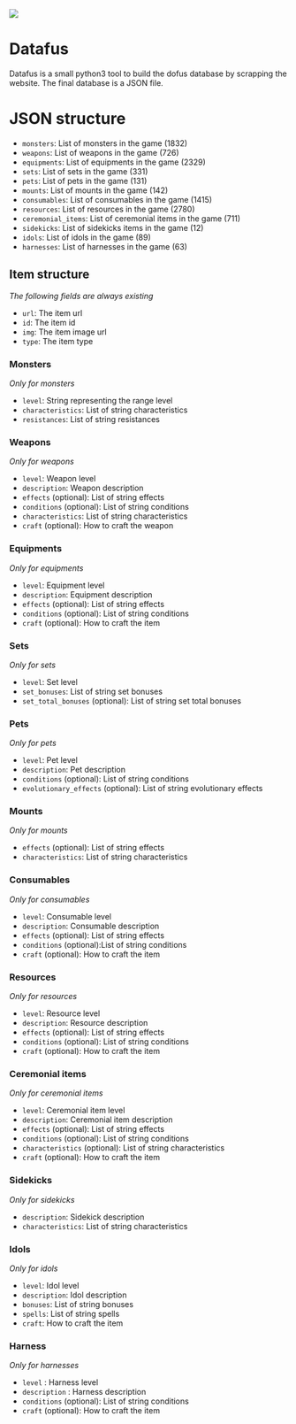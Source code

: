 <img src="https://www.pixenli.com/image/vOMpy3KE" />

# Datafus

Datafus is a small python3 tool to build the dofus database by scrapping the website. The final database is a JSON file.

# JSON structure

- `monsters`: List of monsters in the game (1832)
- `weapons`: List of weapons in the game (726)
- `equipments`: List of equipments in the game (2329)
- `sets`: List of sets in the game (331)
- `pets`: List of pets in the game (131)
- `mounts`: List of mounts in the game (142)
- `consumables`: List of consumables in the game (1415)
- `resources`: List of resources in the game (2780)
- `ceremonial_items`: List of ceremonial items in the game (711)
- `sidekicks`: List of sidekicks items in the game (12)
- `idols`: List of idols in the game (89)
- `harnesses`: List of harnesses in the game (63)

## Item structure
_The following fields are always existing_

- `url`: The item url
- `id`: The item id
- `img`: The item image url
- `type`: The item type

### Monsters
_Only for monsters_

- `level`: String representing the range level 
- `characteristics`: List of string characteristics
- `resistances`: List of string resistances

### Weapons
_Only for weapons_

- `level`: Weapon level
- `description`: Weapon description
- `effects` (optional): List of string effects
- `conditions` (optional): List of string conditions
- `characteristics`: List of string characteristics
- `craft` (optional): How to craft the weapon

### Equipments
_Only for equipments_

- `level`: Equipment level
- `description`: Equipment description
- `effects` (optional): List of string effects
- `conditions` (optional): List of string conditions
- `craft` (optional): How to craft the item

### Sets
_Only for sets_

- `level`: Set level
- `set_bonuses`: List of string set bonuses
- `set_total_bonuses` (optional): List of string set total bonuses

### Pets
_Only for pets_

- `level`: Pet level
- `description`: Pet description
- `conditions` (optional): List of string conditions
- `evolutionary_effects` (optional): List of string evolutionary effects

### Mounts
_Only for mounts_

- `effects` (optional): List of string effects
- `characteristics`: List of string characteristics

### Consumables
_Only for consumables_

- `level`: Consumable level
- `description`: Consumable description
- `effects` (optional): List of string effects
- `conditions` (optional):List of string conditions
- `craft` (optional): How to craft the item

### Resources
_Only for resources_

- `level`: Resource level
- `description`: Resource description
- `effects` (optional): List of string effects
- `conditions` (optional): List of string conditions
- `craft` (optional): How to craft the item

### Ceremonial items
_Only for ceremonial items_

- `level`: Ceremonial item level
- `description`: Ceremonial item description
- `effects` (optional): List of string effects
- `conditions` (optional): List of string conditions
- `characteristics` (optional): List of string characteristics
- `craft` (optional): How to craft the item

### Sidekicks
_Only for sidekicks_

- `description`: Sidekick description
- `characteristics`: List of string characteristics

### Idols
_Only for idols_

- `level`: Idol level
- `description`: Idol description
- `bonuses`: List of string bonuses
- `spells`: List of string spells
- `craft`: How to craft the item

### Harness
_Only for harnesses_

- `level` : Harness level
- `description` : Harness description
- `conditions` (optional): List of string conditions
- `craft` (optional): How to craft the item


